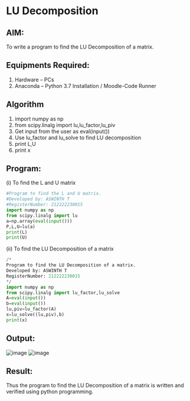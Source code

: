 # LU Decomposition 

## AIM:
To write a program to find the LU Decomposition of a matrix.

## Equipments Required:
1. Hardware – PCs
2. Anaconda – Python 3.7 Installation / Moodle-Code Runner

## Algorithm
1. import numpy as np
2. from scipy.linalg import lu,lu_factor,lu_piv
3. Get input from the user as eval(input())
4. Use lu_factor and lu_solve to find LU decomposition
5. print L,U
6. print x

## Program:
(i) To find the L and U matrix
```python
#Program to find the L and U matrix.
#Developed by: ASWINTH T
#RegisterNumber: 212222230015
import numpy as np
from scipy.linalg import lu
a=np.array(eval(input()))
P,L,U=lu(a)
print(L)
print(U)
```
(ii) To find the LU Decomposition of a matrix
```python
/*
Program to find the LU Decomposition of a matrix.
Developed by: ASWINTH T
RegisterNumber: 212222230015
*/
import numpy as np
from scipy.linalg import lu_factor,lu_solve
A=eval(input())
b=eval(input())
lu,piv=lu_factor(A)
x=lu_solve((lu,piv),b)
print(x)
```

## Output:
![image](https://github.com/Aswinth21/LU-Decomposition/assets/120236638/1ba645c0-538e-4b46-beef-b506fae9776d)
![image](https://github.com/Aswinth21/LU-Decomposition/assets/120236638/e4912dd7-8b3e-4fdb-ad1d-b4fc80b48bab)



## Result:
Thus the program to find the LU Decomposition of a matrix is written and verified using python programming.

